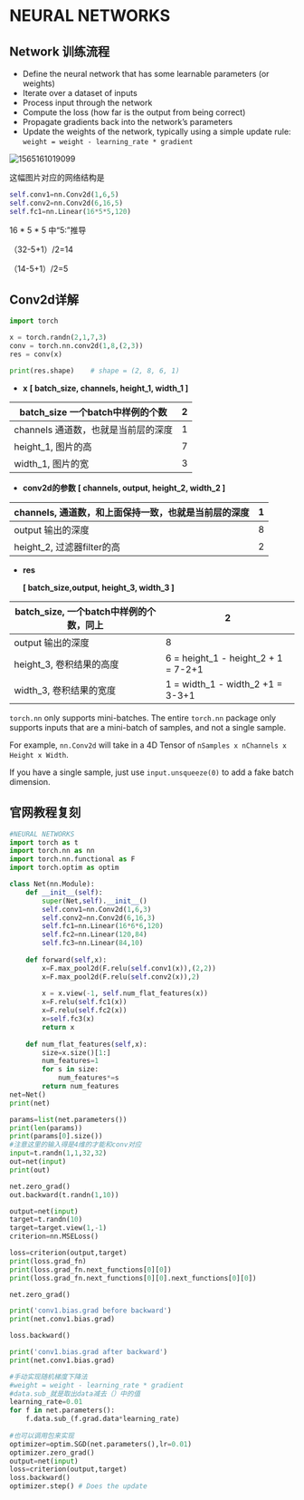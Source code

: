 # NEURAL NETWORKS

## Network 训练流程

- Define the neural network that has some learnable parameters (or weights)
- Iterate over a dataset of inputs
- Process input through the network
- Compute the loss (how far is the output from being correct)
- Propagate gradients back into the network’s parameters
- Update the weights of the network, typically using a simple update rule: `weight = weight - learning_rate * gradient`

![1565161019099](D:\编程\DataCamp\datanote\pic\1565161019099.png)

这幅图片对应的网络结构是

```python
self.conv1=nn.Conv2d(1,6,5)
self.conv2=nn.Conv2d(6,16,5)
self.fc1=nn.Linear(16*5*5,120) 
```

16 * 5 * 5 中“5:”推导

（32-5+1）/2=14

（14-5+1）/2=5

## Conv2d详解

```python
import torch

x = torch.randn(2,1,7,3)
conv = torch.nn.conv2d(1,8,(2,3))
res = conv(x)

print(res.shape)    # shape = (2, 8, 6, 1)
```

  + **x**
    **[ batch_size, channels, height_1, width_1 ]**

|batch_size 一个batch中样例的个数       |2|
|---|---|
|channels 通道数，也就是当前层的深度 |1|
|height_1, 图片的高    |                             7|
|width_1, 图片的宽        |                          3|

  + **conv2d的参数**
    **[ channels, output, height_2, width_2 ]**

| channels, 通道数，和上面保持一致，也就是当前层的深度 | 1    |
| ---------------------------------------------------- | ---- |
| output 输出的深度                                    | 8    |
| height_2, 过滤器filter的高                           | 2    |

- **res**

  **[ batch_size,output, height_3, width_3 ]**

| batch_size, 一个batch中样例的个数，同上 | 2                                   |
| --------------------------------------- | ----------------------------------- |
| output 输出的深度                       | 8                                   |
| height_3, 卷积结果的高度                | 6 = height_1 - height_2 + 1 = 7-2+1 |
| width_3, 卷积结果的宽度                 | 1 = width_1 - width_2 +1 = 3-3+1    |

`torch.nn` only supports mini-batches. The entire `torch.nn` package only supports inputs that are a mini-batch of samples, and not a single sample.

For example, `nn.Conv2d` will take in a 4D Tensor of `nSamples x nChannels x Height x Width`.

If you have a single sample, just use `input.unsqueeze(0)` to add a fake batch dimension.

## 官网教程复刻

```python
#NEURAL NETWORKS
import torch as t
import torch.nn as nn
import torch.nn.functional as F
import torch.optim as optim

class Net(nn.Module):
    def __init__(self):
        super(Net,self).__init__()
        self.conv1=nn.Conv2d(1,6,3)
        self.conv2=nn.Conv2d(6,16,3)
        self.fc1=nn.Linear(16*6*6,120) 
        self.fc2=nn.Linear(120,84)
        self.fc3=nn.Linear(84,10)
        
    def forward(self,x):
        x=F.max_pool2d(F.relu(self.conv1(x)),(2,2))
        x=F.max_pool2d(F.relu(self.conv2(x)),2)
    
        x = x.view(-1, self.num_flat_features(x))
        x=F.relu(self.fc1(x))
        x=F.relu(self.fc2(x))
        x=self.fc3(x)
        return x
    
    def num_flat_features(self,x):
        size=x.size()[1:]
        num_features=1
        for s in size:
            num_features*=s
        return num_features
net=Net()
print(net)

params=list(net.parameters())
print(len(params))
print(params[0].size())
#注意这里的输入得是4维的才能和conv对应
input=t.randn(1,1,32,32)
out=net(input)
print(out)

net.zero_grad()
out.backward(t.randn(1,10))

output=net(input)
target=t.randn(10)
target=target.view(1,-1)
criterion=nn.MSELoss()

loss=criterion(output,target)
print(loss.grad_fn)
print(loss.grad_fn.next_functions[0][0])
print(loss.grad_fn.next_functions[0][0].next_functions[0][0])

net.zero_grad()

print('conv1.bias.grad before backward')
print(net.conv1.bias.grad)

loss.backward()

print('conv1.bias.grad after backward')
print(net.conv1.bias.grad)

#手动实现随机梯度下降法
#weight = weight - learning_rate * gradient
#data.sub_就是取出data减去（）中的值
learning_rate=0.01
for f in net.parameters():
    f.data.sub_(f.grad.data*learning_rate)
    
#也可以调用包来实现    
optimizer=optim.SGD(net.parameters(),lr=0.01)
optimizer.zero_grad()
output=net(input)
loss=criterion(output,target)
loss.backward()
optimizer.step() # Does the update
```

